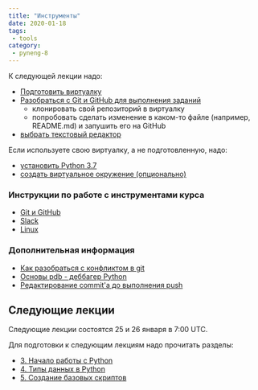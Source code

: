 ```yaml
---
title: "Инструменты"
date: 2020-01-18
tags:
 - tools
category:
 - pyneng-8
---
```



К следующей лекции надо:

* [Подготовить виртуалку](https://pyneng.github.io/docs/course-vm/)
* [Разобраться с Git и GitHub для выполнения заданий](https://pyneng.github.io/docs/git-github-course/)
  * клонировать свой репозиторий в виртуалку
  * попробовать сделать изменение в каком-то файле (например, README.md) и запушить его на GitHub
* [выбрать текстовый редактор](https://pyneng.readthedocs.io/ru/latest/book/01_intro/os_and_editor.html)


Если используете свою виртуалку, а не подготовленную, надо:

* [установить Python 3.7](https://pyneng.github.io/docs/python-3-7/)
* [создать виртуальное окружение (опционально)](https://pyneng.github.io/docs/venv/)


### Инструкции по работе с инструментами курса

* [Git и GitHub](https://pyneng.github.io/docs/git-github-course/)
* [Slack](https://pyneng.github.io/docs/slack/)
* [Linux](https://pyneng.github.io/docs/linux/)


### Дополнительная информация

* [Как разобраться с конфликтом в git](https://pyneng.github.io/docs/git-conflict/)
* [Основы pdb - деббагер Python](https://natenka.github.io/pyneng/pdb-basics/)
* [Редактирование commit'а до выполнения push](https://pyneng.github.io/docs/git-edit-commit)


## Следующие лекции

Следующие лекции состоятся 25 и 26 января в 7:00 UTC.

Для подготовки к следующим лекциям надо прочитать разделы:

* [3. Начало работы с Python](https://pyneng.readthedocs.io/ru/latest/book/03_start/index.html)
* [4. Типы данных в Python](https://pyneng.readthedocs.io/ru/latest/book/04_data_structures/index.html)
* [5. Создание базовых скриптов](https://pyneng.readthedocs.io/ru/latest/book/05_basic_scripts/index.html)

